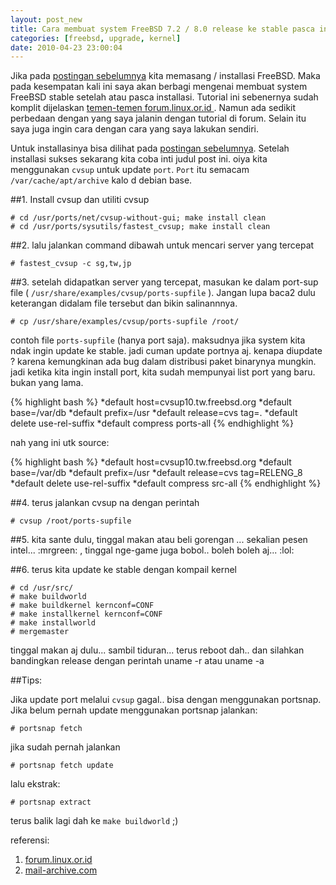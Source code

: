 ```yaml
--- 
layout: post_new
title: Cara membuat system FreeBSD 7.2 / 8.0 release ke stable pasca installasi
categories: [freebsd, upgrade, kernel]
date: 2010-04-23 23:00:04
---
```


Jika pada <a href="/2009/10/01/installation-and-setting-network-freebsd-virtual-box-on-slackware-host.html" target="_new">postingan sebelumnya</a> kita memasang / installasi FreeBSD. Maka pada kesempatan kali ini saya akan berbagi mengenai membuat system FreeBSD stable setelah atau pasca installasi. Tutorial ini sebenernya sudah komplit dijelaskan <a href="http://forum.linux.or.id/viewtopic.php?f=44&amp;t=15429#p94372" target="_new">temen-temen forum.linux.or.id </a>. Namun ada sedikit perbedaan dengan yang saya jalanin dengan tutorial di forum. Selain itu saya juga ingin cara dengan cara yang saya lakukan sendiri.

Untuk installasinya bisa dilihat pada <a href="/2009/10/01/installation-and-setting-network-freebsd-virtual-box-on-slackware-host.html" target="_new">postingan sebelumnya</a>. Setelah installasi sukses sekarang kita coba inti judul post ini. oiya kita menggunakan `cvsup` untuk update `port`. `Port` itu semacam `/var/cache/apt/archive` kalo d debian base.

##1. Install cvsup dan utiliti cvsup

	# cd /usr/ports/net/cvsup-without-gui; make install clean
	# cd /usr/ports/sysutils/fastest_cvsup; make install clean


##2. lalu jalankan command dibawah untuk mencari server yang tercepat

	# fastest_cvsup -c sg,tw,jp

##3. setelah didapatkan server yang tercepat, masukan ke dalam port-sup file ( `/usr/share/examples/cvsup/ports-supfile` ). Jangan lupa baca2 dulu keterangan didalam file tersebut dan bikin salinannnya.

	# cp /usr/share/examples/cvsup/ports-supfile /root/

contoh file `ports-supfile` (hanya port saja). maksudnya jika system kita ndak ingin update ke stable. jadi cuman update portnya aj. kenapa diupdate ? karena kemungkinan ada bug dalam distribusi paket binarynya mungkin. jadi ketika kita ingin install port, kita sudah mempunyai list port yang baru. bukan yang lama.

{% highlight bash %}
*default host=cvsup10.tw.freebsd.org
*default base=/var/db
*default prefix=/usr
*default release=cvs tag=.
*default delete use-rel-suffix
*default compress
ports-all
{% endhighlight %}

nah yang ini utk source:

{% highlight bash %}
*default host=cvsup10.tw.freebsd.org
*default base=/var/db
*default prefix=/usr
*default release=cvs tag=RELENG_8
*default delete use-rel-suffix
*default compress
src-all
{% endhighlight %}

##4. terus jalankan cvsup na dengan perintah

	# cvsup /root/ports-supfile


##5. kita sante dulu, tinggal makan atau beli gorengan ...  sekalian pesen intel... :mrgreen: , tinggal nge-game juga bobol.. boleh boleh aj... :lol:

##6. terus kita update ke stable dengan kompail kernel

	# cd /usr/src/
	# make buildworld
	# make buildkernel kernconf=CONF
	# make installkernel kernconf=CONF
	# make installworld
	# mergemaster

tinggal makan aj dulu... sambil tiduran... terus reboot dah.. dan silahkan bandingkan release dengan perintah uname -r atau uname -a

##Tips:

Jika update port melalui `cvsup` gagal.. bisa dengan menggunakan portsnap. Jika belum pernah update menggunakan portsnap jalankan:

	# portsnap fetch

jika sudah pernah jalankan

	# portsnap fetch update

lalu ekstrak:

	# portsnap extract

terus balik lagi dah ke `make buildworld` ;)

referensi:
1. [forum.linux.or.id](http://forum.linux.or.id/viewtopic.php?f=44&amp;t=15429#p94372)
2. [mail-archive.com](http://www.mail-archive.com/freebsd-questions@freebsd.org/msg101371.html)
